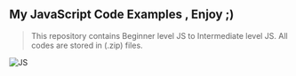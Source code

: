 

## My JavaScript Code Examples , Enjoy ;)

> This repository contains Beginner level JS to Intermediate level JS.
All codes are stored in (.zip) files.

![JS](https://miro.medium.com/max/720/1*LjR0UrFB2a__5h1DWqzstA.png)

